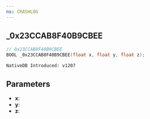```yaml
---
ns: CRASHLOG
---
```

## _0x23CCAB8F40B9CBEE

```c
// 0x23CCAB8F40B9CBEE
BOOL _0x23CCAB8F40B9CBEE(float x, float y, float z);
```

```
NativeDB Introduced: v1207
```

## Parameters
* **x**:
* **y**:
* **z**:
